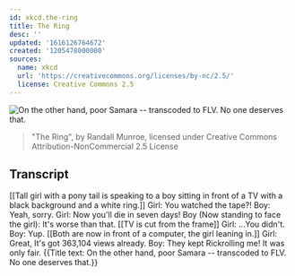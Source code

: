 ```yaml
---
id: xkcd.the-ring
title: The Ring
desc: ''
updated: '1616126764672'
created: '1205478000000'
sources:
  name: xkcd
  url: 'https://creativecommons.org/licenses/by-nc/2.5/'
  license: Creative Commons 2.5
---
```

![On the other hand, poor Samara -- transcoded to FLV.  No one deserves that.](https://imgs.xkcd.com/comics/the_ring.png)
> "The Ring", by Randall Munroe, licensed under Creative Commons Attribution-NonCommercial 2.5 License

## Transcript
[[Tall girl with a pony tail is speaking to a boy sitting in front of a TV with a black background and a white ring.]]
Girl: You watched the tape?!
Boy: Yeah, sorry.
Girl: Now you'll die in seven days!
Boy (Now standing to face the girl): It's worse than that.
[[TV is cut from the frame]]
Girl: ...You didn't.
Boy: Yup.
[[Both are now in front of a computer, the girl leaning in.]]
Girl: Great, It's got 363,104 views already.
Boy: They kept Rickrolling me! It was only fair.
{{Title text: On the other hand, poor Samara -- transcoded to FLV.  No one deserves that.}}
